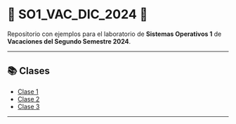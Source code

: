 # 🌟 **SO1_VAC_DIC_2024** 🌟  
Repositorio con ejemplos para el laboratorio de **Sistemas Operativos 1** de **Vacaciones del Segundo Semestre 2024**.

---

## 📚 **Clases**  
- [Clase 1](https://drive.google.com/file/d/1R2gD3ySZnGRX5hJF4MMRkL5oCvlTs_5N/view?usp=sharing)  
- [Clase 2](https://drive.google.com/file/d/1EUM9cc12f1N9-VpfqiLq5LuJTrevsgSC/view?usp=sharing)  
- [Clase 3](https://drive.google.com/file/d/1YrPac2tE3mb-YjPV9LcYCFl8KDfJeFuv/view?usp=sharing)  

---
